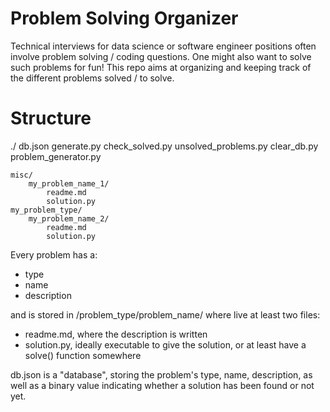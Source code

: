 # Problem Solving Organizer

Technical interviews for data science or software engineer positions often involve problem solving / coding questions.
One might also want to solve such problems for fun! This repo aims at organizing and keeping track of
the different problems solved / to solve.

# Structure

./
    db.json
    generate.py
    check_solved.py
    unsolved_problems.py
    clear_db.py
    problem_generator.py
    
    misc/
        my_problem_name_1/
            readme.md
            solution.py
    my_problem_type/
        my_problem_name_2/
            readme.md
            solution.py
        
Every problem has a:

* type
* name
* description

and is stored in /problem_type/problem_name/ where live at least two files:

* readme.md, where the description is written
* solution.py, ideally executable to give the solution, or at least have a solve() function somewhere

db.json is a "database", storing the problem's type, name, description, as well as a binary value indicating whether
a solution has been found or not yet.